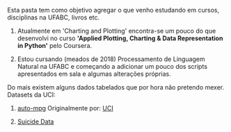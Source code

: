﻿
﻿Esta pasta tem como objetivo agregar o que venho estudando em cursos, disciplinas na UFABC, livros etc.

1. Atualmente em 'Charting and Plotting' encontra-se um pouco do que desenvolvi no curso <strong>'Applied Plotting, Charting & Data Representation in Python'</strong> pelo Coursera.

2. Estou cursando (meados de 2018) Processamento de Linguagem Natural na UFABC e começando a adicionar um pouco dos scripts apresentados em sala e algumas alterações próprias.

Do mais existem alguns dados tabelados que por hora não pretendo mexer. Datasets da UCI:

1. [auto-mpg](https://www.kaggle.com/uciml/autompg-dataset)
Originalmente por: [UCI](https://archive.ics.uci.edu/ml/datasets/auto+mpg)

2. [Suicide Data](https://www.kaggle.com/russellyates88/suicide-rates-overview-1985-to-2016)

